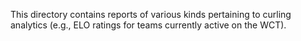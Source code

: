 This directory contains reports of various kinds pertaining to curling analytics (e.g., ELO ratings for teams currently active on the WCT).
